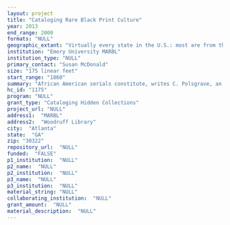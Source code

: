 ```yaml
--- 
layout: project 
title: "Cataloging Rare Black Print Culture"
year: 2013
end_range: 2000
formats: "NULL"
geographic_extant: "Virtually every state in the U.S.: most are from the Northeast or Nashville, Atlanta, Chicago. A few from the Caribbean or Great Britain."
institution: "Emory University MARBL"
institution_type: "NULL"
primary_contact: "Susan McDonald"
size: "175 linear feet"
start_range: "1860"
summary: "African American serials constitute, writes C. Polsgrave, an “alternative public sphere” that serves as “a base from which politically marginal groups challenge the power of the mainstream public sphere to define reality.” Emory has systematically collected this genre of print material as part of our attention to black print culture. We collect all aspects of African American life including religion, politics, art, music, literature, theatre, and history from the 1860s to 2000. This includes books and pamphlets, serials, broadsides, sheet music, palm cards, programs, and posters. We must catalog our serials, including periodicals, newspapers, college and high school yearbooks, souvenir journals, minutes, newsletters, proceedings, and transactions produced by literary, religious, educational, fraternal, political and other organizations, clubs, societies, and associations. We have more than 2,100 separate titles (one donor gave 1,000 titles; another donor gave 10 “banker boxes” of rare periodicals; the Woodson Library came with 242 different titles, with a like number in the Billops-Hatch and the Charles Butcher collections (the latter has a hundred different AME serial titles). Many are not recorded in WorldCat and more are not in Danky's national bibliography on African American newspapers & periodicals. We have unique holdings with no intellectual access; correcting this is our highest priority."
hc_id: "1175"
program: "NULL"
grant_type: "Cataloging Hidden Collections"
project_url: "NULL"
address1:  "MARBL"
address2:  "Woodruff Library"
city:  "Atlanta"
state:  "GA"
zip: "30322"
repository_url:  "NULL"
funded:  "FALSE"
p1_institution:  "NULL"
p2_name:  "NULL"
p2_institution:  "NULL"
p3_name:  "NULL"
p3_institution:  "NULL"
material_string: "NULL"
collaborating_institution:  "NULL"
grant_amount:  "NULL"
material_description:  "NULL"
---
```

